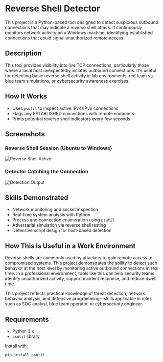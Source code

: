 # Reverse Shell Detector

This project is a  Python-based tool designed to detect suspicious outbound connections that may indicate a reverse shell attack. It continuously monitors network activity on a Windows machine, identifying established connections that could signal unauthorized remote access.

## Description

This tool provides visibility into live TCP connections, particularly those where a local host unexpectedly initiates outbound connections. It's useful for detecting basic reverse shell activity in lab environments, red team vs. blue team simulations, or cybersecurity awareness exercises.

## How It Works

- Uses `psutil` to inspect active IPv4/IPv6 connections
- Flags any ESTABLISHED connections with remote endpoints
- Prints potential reverse shell indicators every few seconds

## Screenshots

### Reverse Shell Session (Ubuntu to Windows)
![Reverse Shell Active](screenshots/shell-connection.png)

### Detector Catching the Connection
![Detection Output](screenshots/detection-output.png)

## Skills Demonstrated

- Network monitoring and socket inspection
- Real-time system analysis with Python
- Process and connection enumeration using `psutil`
- Adversarial simulation via reverse shell testing
- Defensive script design for host-based detection

## How This Is Useful in a Work Environment

Reverse shells are commonly used by attackers to gain remote access to compromised systems. This project demonstrates the ability to detect such behavior at the host level by monitoring active outbound connections in real time. In a professional environment, tools like this can help security teams identify unauthorized activity, support incident response, and reduce dwell time.

This project reflects practical knowledge of threat detection, network behavior analysis, and defensive programming—skills applicable in roles such as SOC analyst, blue team operator, or cybersecurity engineer.

## Requirements

- Python 3.x
- `psutil` library

Install with:

```bash
pip install psutil
